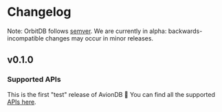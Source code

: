 # Changelog

Note: OrbitDB follows [semver](https://semver.org/). We are currently in alpha: backwards-incompatible changes may occur in minor releases.

## v0.1.0

### Supported APIs

This is the first "test" release of AvionDB 🎉 You can find all the supported [APIs here](API.md).